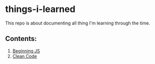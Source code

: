 # things-i-learned
This repo is about documenting all thing I'm learning through the time.

## Contents:

1. [Beginning JS](https://github.com/saracrz/things-i-learned/blob/main/beginning-javascript.md)
2. [Clean Code](https://github.com/saracrz/things-i-learned/blob/main/clean-code)


